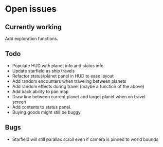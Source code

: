 # Open issues

## Currently working

Add exploration functions.

## Todo

- Populate HUD with planet info and status info.
- Update starfield as ship travels
- Refactor status/planet panel in HUD to ease layout
- Add random encounters when traveling between planets
- Add random effects during travel (maybe a function of the above)
- Add back ability to pan map
- Draw line between current planet and target planet when on travel screen
- Add contents to status panel.
- Buying goods might still be buggy.

## Bugs

- Starfield will still parallax scroll even if camera is pinned to world bounds